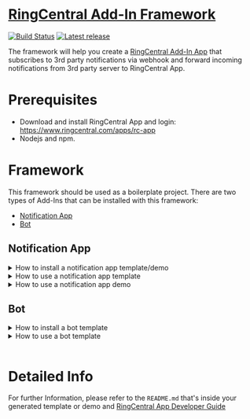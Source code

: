 # [RingCentral Add-In Framework](https://github.com/ringcentral/ringcentral-add-in-framework-js)

[![Build Status](https://github.com/ringcentral/ringcentral-add-in-framework-js/actions/workflows/release.yaml/badge.svg)](https://github.com/ringcentral/ringcentral-add-in-framework-js/actions)
[![Latest release](https://img.shields.io/github/v/release/ringcentral/ringcentral-add-in-framework-js)](https://github.com/ringcentral/ringcentral-add-in-framework-js/releases)


The framework will help you create a [RingCentral Add-In App](https://developers.ringcentral.com/guide/team-messaging/add-ins) that subscribes to 3rd party notifications via webhook and forward incoming notifications from 3rd party server to RingCentral App.

# Prerequisites

- Download and install RingCentral App and login: https://www.ringcentral.com/apps/rc-app
- Nodejs and npm.

# Framework

This framework should be used as a boilerplate project. There are two types of Add-Ins that can be installed with this framework:
- [Notification App](#notification-app)
- [Bot](#bot)

## Notification App

<details>
  <summary>How to install a notification app template/demo</summary>

### Install Notification App Template

This framework contains several app template variations due to the fact that different 3rd party platforms have different designs on their APIs. Before starting the installation, please:
1. Go to 3rd party platform and register a new app there. For most platforms who have OAuth flow implementation, there will be `ClientId` and `ClientSecret` generated for your app.
2. If 3rd party platform uses `OAuth`, please check if it uses `accessToken` + `refreshToken` OR just `accessToken`.
3. If 3rd party platform uses `OAuth`, please find their API endpoints for authorization and access token exchange.
   
Then install a `app-template` with following commands:

```bash
npx ringcentral-add-in-framework app-template

OR

npx ringcentral-add-in-framework at
```

We also have simple `app-demo` that are based on the template and they'll be up and running with a few steps to configure. Demos can be installed with:

```bash
npx ringcentral-add-in-framework app-demo

OR

npx ringcentral-add-in-framework ad
```
</details>

<details>
  <summary>How to use a notification app template</summary>

### Use Notification App Template

To work with a plain `app-template`, we want to fill in our business logic in handlers which are for:
- Authorization (authorize Add-In server with user's 3rd party platform account)
- Subscription (create event subscription on 3rd party platform)
- Notification (receive and format data from 3rd party platform when subscribed events happen)

### Coding

Please follow the steps inside the handlers. For example, authorization handler in `template` looks like:

```javascript
// Step.1: Get user info from 3rd party API call
const userInfoResponse = { id: "id", email: "email", name: "name"}   // [REPLACE] this line with actual call
const userId = userInfoResponse.id; // [REPLACE] this line with user id from actual response
// Find if it's existing user in our database
let user = await User.findByPk(userId);
// Step.2: If user doesn't exist, we want to create a new one
if (!user) {
    user = await User.create({
        id: userId,
        accessToken: accessToken,
        refreshToken: refreshToken,
        tokenExpiredAt: expires,
        email: userInfoResponse.email, // [REPLACE] this with actual user email in response, [DELETE] this line if user info doesn't contain email
        name: userInfoResponse.name, // [REPLACE] this with actual user name in response, [DELETE] this line if user info doesn't contain name
    });
}
```

Focus on `[REPLACE]` and `[DELETE]` tags. If we want to integrate Asana, then it'd be:

```javascript
// Step1: Get user info from 3rd party API call
const client = Asana.Client.create().useAccessToken(accessToken); // create Asana client object
const userInfo = await client.users.me();   // call Asana to get user info
const userId = userInfo.gid; // get user id
// Find if it's existing user in our database
let user = await User.findByPk(userId);
// Step2: If user doesn't exist, we want to create a new one
if (!user) {
    await User.create({
        id: userId,
        accessToken: accessToken,
        refreshToken: refreshToken,
        tokenExpiredAt: expires
    });
}
```

</details>

<details>
  <summary>How to use a notification app demo</summary>

### Use Notification App Demo

It's a lot easier than using a `template`, and `demos` are essentially `templates` with platform-dependent logic written to implement simple functionality. Therefore a few cli commands would make it up and run.

At the moment, we have `demos` for `Github`, `Asana` and `Gitlab`.

</details>

## Bot
<details>
  <summary>How to install a bot template</summary>

### Install Bot Template

To install a `bot-template`, use:

```bash
npx ringcentral-add-in-framework bot-template

OR

npx ringcentral-add-in-framework bt
```
</details>

<details>
  <summary>How to use a bot template</summary>

### Quick Try
A `bot-template` would be up-and-running without any extra code. Here's how:

1. run `npm i` and then `npm run ngrok`. We'll get `https://xxxxxx.ngrok.io` as our server address.
2. Create a Bot Add-In on developer.ringcentral.com, and go to app settings. (Additional Info on creating a bot: https://developers.ringcentral.com/guide/team-messaging/bots/walkthrough)
   1. OAuth Redirect URI: `https://xxxxxx.ngrok.io/bot/oauth`
   2. App Permissions: Read Messages, Read Accounts, Team Messaging, Webhook Subscriptions, Edit Messages
   3. Outbound Webhook URL: `https://xxxxxx.ngrok.io/interactive-messages`
   4. Note down `SharedSecret`
3. We'll also get `ClientId` and `ClientSecret` for the app after created. Let's then fill in `.env` file with:

```bash
RINGCENTRAL_CHATBOT_SERVER=https://xxxxxxx.ngrok.io

RINGCENTRAL_CHATBOT_CLIENT_ID={ClientId}

RINGCENTRAL_CHATBOT_CLIENT_SECRET={ClientSecret}

RINGCENTRAL_SERVER=https://platform.devtest.ringcentral.com

RINGCENTRAL_CHATBOT_EXPRESS_PORT=6066

RINGCENTRAL_CHATBOT_DATABASE_CONNECTION_URI=sqlite://./db.sqlite

# Credentials for admin actions
RINGCENTRAL_CHATBOT_ADMIN_USERNAME=admin
RINGCENTRAL_CHATBOT_ADMIN_PASSWORD=password

# RingCentral Add-In App interactive message shared secret
RINGCENTRAL_SHARED_SECRET={SharedSecret}
```

4. Open another terminal and run `npm run start`
5. On developer portal, go to your bot app's `Bot` tab and do `Add To RingCentral`
6. Go to `https://app.devtest.ringcentral.com` to test it with direct message or @{yourBotName} in a team conversation with command `hello` and `card`

### Development

New bot command, in `src/handlers/botHandler.js`, add a new `case`:

```javascript
case 'new command':
    // send text
    const myText = '';
    await bot.sendMessage(group.id, { text: myText });
    // Or, send adaptive card. Here we use adaptive card template package, please refer to the use of it in the template
    // https://adaptivecards.io/designer/ is a great tool to design your card
    const card = {};
    await bot.sendAdaptiveCard(group.id, card);
```

</details>

<br>

# Detailed Info

For further Information, please refer to the `README.md` that's inside your generated template or demo and [RingCentral App Developer Guide](https://developers.ringcentral.com/guide/applications)
